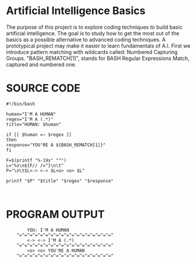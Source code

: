 # Artificial Intelligence Basics
The purpose of this project is to explore coding techniques to build basic artificial intelligence.  The goal is to study how to get the most out of the basics as a possible alternative to advanced coding techniques.  A prototypical project may make it easier to learn fundamentals of A.I.  First we introduce pattern matching with wildcards called: Numbered Capturing Groups. "BASH_REMATCH[1]", stands for BASH Regular Expressions Match, captured and numbered one.


# SOURCE CODE

```
#!/bin/bash

human="I'M A HUMAN"
regex="I'M A (.*)"
title="HUMAN: $human"

if [[ $human =~ $regex ]]
then
response="YOU'RE A ${BASH_REMATCH[1]}"
fi

F=$(printf "%-19s" "^")
L="%s\n${F// /=^}\n\t"
P="\n\t$L<-> <-> $L<o> <o> $L"

printf "$P" "$title" "$regex" "$response"

  
```  
# PROGRAM OUTPUT

```
		YOU: I'M A HUMAN
	^=^=^=^=^=^=^=^=^=^=^=^=^=^=^=^=^=^=^
		<-> <-> I'M A (.*)
	^=^=^=^=^=^=^=^=^=^=^=^=^=^=^=^=^=^=^
		<o> <o> YOU'RE A HUMAN
	^=^=^=^=^=^=^=^=^=^=^=^=^=^=^=^=^=^=^
	


```
